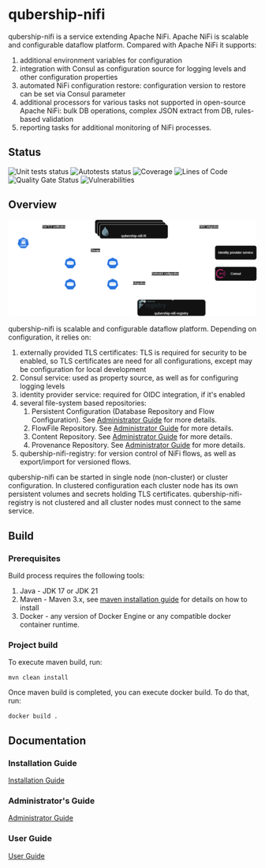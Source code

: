 # qubership-nifi

qubership-nifi is a service extending Apache NiFi.
Apache NiFi is scalable and configurable dataflow platform.
Compared with Apache NiFi it supports:
1. additional environment variables for configuration
2. integration with Consul as configuration source for logging levels and other configuration properties
3. automated NiFi configuration restore: configuration version to restore can be set via Consul parameter
4. additional processors for various tasks not supported in open-source Apache NiFi: bulk DB operations, complex JSON extract from DB, rules-based validation
5. reporting tasks for additional monitoring of NiFi processes.

## Status
![Unit tests status](https://github.com/Netcracker/qubership-nifi/actions/workflows/maven-build-and-test.yml/badge.svg)
![Autotests status](https://github.com/Netcracker/qubership-nifi/actions/workflows/docker-build-and-test.yml/badge.svg)
![Coverage](https://sonarcloud.io/api/project_badges/measure?project=Netcracker_qubership-nifi&metric=coverage)
![Lines of Code](https://sonarcloud.io/api/project_badges/measure?project=Netcracker_qubership-nifi&metric=ncloc)
![Quality Gate Status](https://sonarcloud.io/api/project_badges/measure?project=Netcracker_qubership-nifi&metric=alert_status)
![Vulnerabilities](https://sonarcloud.io/api/project_badges/measure?project=Netcracker_qubership-nifi&metric=vulnerabilities)

## Overview

![qubership-nifi overview](./docs/images/nifi-overview.png)

qubership-nifi is scalable and configurable dataflow platform.
Depending on configuration, it relies on:
1. externally provided TLS certificates: TLS is required for security to be enabled, so TLS certificates are need for all configurations, except may be configuration for local development
2. Consul service: used as property source, as well as for configuring logging levels
3. identity provider service: required for OIDC integration, if it's enabled
4. several file-system based repositories:
   1. Persistent Configuration (Database Repository and Flow Configuration). See [Administrator Guide](docs/administrator-guide.md) for more details.
   2. FlowFile Repository. See [Administrator Guide](docs/administrator-guide.md) for more details.
   3. Content Repository. See [Administrator Guide](docs/administrator-guide.md) for more details.
   4. Provenance Repository. See [Administrator Guide](docs/administrator-guide.md) for more details.
5. qubership-nifi-registry: for version control of NiFi flows, as well as export/import for versioned flows.

qubership-nifi can be started in single node (non-cluster) or cluster configuration.
In clustered configuration each cluster node has its own persistent volumes and secrets holding TLS certificates.
qubership-nifi-registry is not clustered and all cluster nodes must connect to the same service.

## Build
### Prerequisites

Build process requires the following tools:
1. Java - JDK 17 or JDK 21
2. Maven - Maven 3.x, see [maven installation guide](https://maven.apache.org/install.html) for details on how to install
3. Docker - any version of Docker Engine or any compatible docker container runtime.

### Project build

To execute maven build, run:
```shell
mvn clean install
```

Once maven build is completed, you can execute docker build. To do that, run:
```shell
docker build .
```

## Documentation

### Installation Guide

[Installation Guide](docs/installation-guide.md)

### Administrator's Guide

[Administrator Guide](docs/administrator-guide.md)

### User Guide

[User Guide](docs/user-guide.md)